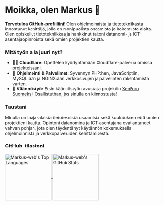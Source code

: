 # Moikka, olen Markus 👋
**Tervetuloa GitHub-profiiliini!** Olen ohjelmoinnista ja tietotekniikasta innostunut kehittäjä, jolla on monipuolista osaamista ja kokemusta alalta. Olen opiskellut tietotekniikkaa ja hankkinut taitoni datanomi- ja ICT-asentajaopinnoista sekä omien projektien kautta.

### Mitä työn alla juuri nyt?
- 🐱‍👓 **Cloudflare:** Opettelen hyödyntämään Cloudflare-palvelua omissa projekteissani.
- 🍝 **Ohjelmointi & Palvelimet:** Syvennyn PHP:hen, JavaScriptiin, MySQL:ään ja NGINX:ään verkkosivujen ja palvelinten rakentamista varten.
- 👯 **Käännöstyö:** Etsin käännöstyön avustajia projektiin [XenForo Suomeksi](https://github.com/Markus-web/XenForo-suomeksi). Osallistuthan, jos sinulla on kiinnostusta!

### Taustani
Minulla on laaja-alaista tietoteknistä osaamista sekä koulutuksen että omien projektieni kautta. Opintoni datanomina ja ICT-asentajana ovat antaneet vahvan pohjan, jota olen täydentänyt käytännön kokemuksella ohjelmoinnista ja verkkopalveluiden kehittämisestä.

### GitHub-tilastoni
<a href="https://github.com/Markus-web">
  <img align="center" height="150rem" src="https://github-readme-stats.vercel.app/api/top-langs/?username=Markus-web&layout=compact&theme=merko" alt="Markus-web's Top Languages">
</a>
<a href="https://github.com/Markus-web">
  <img align="center" height="150rem" src="https://github-readme-stats.vercel.app/api?username=Markus-web&show_icons=true&theme=merko" alt="Markus-web's GitHub Stats">
</a>

